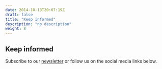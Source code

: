 ```yaml
---
date: 2014-10-13T20:07:19Z
draft: false
title: "Keep informed"
description: "no description"
weight: 8
---
```


## Keep informed

Subscribe to our [newsletter](https://forms.gle/9v1HKPYZDHcBYMXNA) or follow us on the social media links below.
